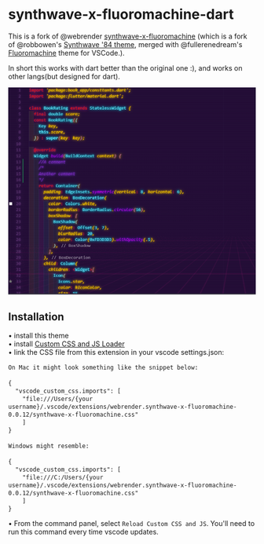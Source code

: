# synthwave-x-fluoromachine-dart

This is a fork of @webrender [synthwave-x-fluoromachine](https://github.com/webrender/synthwave-x-fluoromachine) (which is a fork of @robbowen's [Synthwave '84 theme](https://marketplace.visualstudio.com/items?itemName=RobbOwen.synthwave-vscode), merged with @fullerenedream's [Fluoromachine](https://colorsublime.github.io/themes/FluoroMachine/) theme for VSCode.).

In short this works with dart better than the original one :), and works on other langs(but designed for dart).

![Theme screenshot](https://github.com/Kaliham/synthwave-x-fluoromachine-dart/blob/master/screen_shot.PNG?raw=true)

## Installation

• install this theme  
• install [Custom CSS and JS Loader](https://marketplace.visualstudio.com/items?itemName=be5invis.vscode-custom-css)  
• link the CSS file from this extension in your vscode settings.json:

```
On Mac it might look something like the snippet below:

{
  "vscode_custom_css.imports": [
    "file:///Users/{your username}/.vscode/extensions/webrender.synthwave-x-fluoromachine-0.0.12/synthwave-x-fluoromachine.css"
    ]
}

Windows might resemble:

{
  "vscode_custom_css.imports": [
    "file:///C:/Users/{your username}/.vscode/extensions/webrender.synthwave-x-fluoromachine-0.0.12/synthwave-x-fluoromachine.css"
    ]
}
```

• From the command panel, select `Reload Custom CSS and JS`. You'll need to run this command every time vscode updates.
